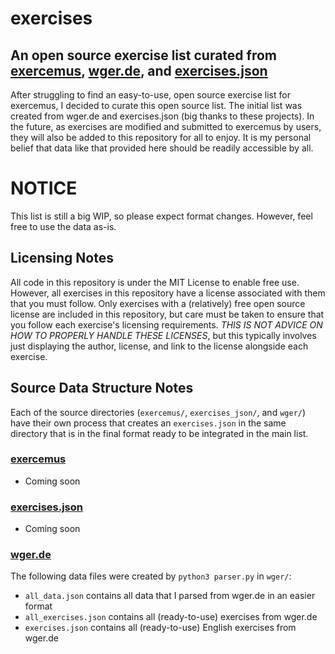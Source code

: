 # exercises
## An open source exercise list curated from [exercemus](https://exercermus.com), [wger.de](https://github.com/wger-project/wger), and [exercises.json](https://github.com/wrkout/exercises.json)

After struggling to find an easy-to-use, open source exercise list for exercemus, I decided to curate this open source list. The initial list was created from wger.de and exercises.json (big thanks to these projects). In the future, as exercises are modified and submitted to exercemus by users, they will also be added to this repository for all to enjoy. It is my personal belief that data like that provided here should be readily accessible by all.

# NOTICE
This list is still a big WIP, so please expect format changes. However, feel free to use the data as-is.

## Licensing Notes
All code in this repository is under the MIT License to enable free use. However, all exercises in this repository have a license associated with them that you must follow. Only exercises with a (relatively) free open source license are included in this repository, but care must be taken to ensure that you follow each exercise's licensing requirements. *THIS IS NOT ADVICE ON HOW TO PROPERLY HANDLE THESE LICENSES*, but this typically involves just displaying the author, license, and link to the license alongside each exercise.

## Source Data Structure Notes
Each of the source directories (`exercemus/`, `exercises_json/`, and `wger/`) have their own process that creates an `exercises.json` in the same directory that is in the final format ready to be integrated in the main list.
### [exercemus](https://exercemus.com)
- Coming soon

### [exercises.json](https://github.com/wrkout/exercises.json)
- Coming soon

### [wger.de](https://github.com/wger-project/wger)
The following data files were created by `python3 parser.py` in `wger/`:
- `all_data.json` contains all data that I parsed from wger.de in an easier format
- `all_exercises.json` contains all (ready-to-use) exercises from wger.de
- `exercises.json` contains all (ready-to-use) English exercises from wger.de

